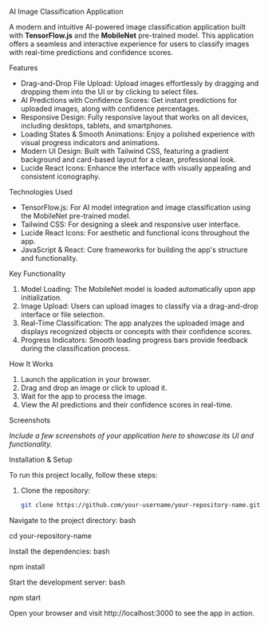 AI Image Classification Application

A modern and intuitive AI-powered image classification application built with **TensorFlow.js** and the **MobileNet** pre-trained model. This application offers a seamless and interactive experience for users to classify images with real-time predictions and confidence scores.

Features

- Drag-and-Drop File Upload: Upload images effortlessly by dragging and dropping them into the UI or by clicking to select files.
- AI Predictions with Confidence Scores: Get instant predictions for uploaded images, along with confidence percentages.
- Responsive Design: Fully responsive layout that works on all devices, including desktops, tablets, and smartphones.
- Loading States & Smooth Animations: Enjoy a polished experience with visual progress indicators and animations.
- Modern UI Design: Built with Tailwind CSS, featuring a gradient background and card-based layout for a clean, professional look.
- Lucide React Icons: Enhance the interface with visually appealing and consistent iconography.

Technologies Used

- TensorFlow.js: For AI model integration and image classification using the MobileNet pre-trained model.
- Tailwind CSS: For designing a sleek and responsive user interface.
- Lucide React Icons: For aesthetic and functional icons throughout the app.
- JavaScript & React: Core frameworks for building the app's structure and functionality.

Key Functionality

1. Model Loading: The MobileNet model is loaded automatically upon app initialization.
2. Image Upload: Users can upload images to classify via a drag-and-drop interface or file selection.
3. Real-Time Classification: The app analyzes the uploaded image and displays recognized objects or concepts with their confidence scores.
4. Progress Indicators: Smooth loading progress bars provide feedback during the classification process.

How It Works

1. Launch the application in your browser.
2. Drag and drop an image or click to upload it.
3. Wait for the app to process the image.
4. View the AI predictions and their confidence scores in real-time.

Screenshots

_Include a few screenshots of your application here to showcase its UI and functionality._

Installation & Setup

To run this project locally, follow these steps:

1. Clone the repository:
   ```bash
   git clone https://github.com/your-username/your-repository-name.git


Navigate to the project directory:
bash

cd your-repository-name


Install the dependencies:
bash

npm install


Start the development server:
bash


npm start

Open your browser and visit http://localhost:3000 to see the app in action.
   
